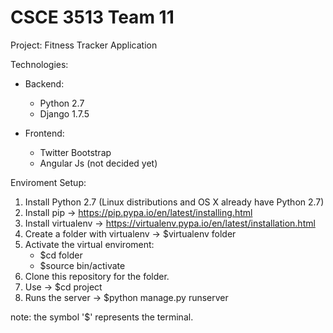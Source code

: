 # CSCE 3513 Team 11

Project: Fitness Tracker Application

Technologies:
  - Backend:
    - Python 2.7
    - Django 1.7.5
  
  - Frontend:
    - Twitter Bootstrap
    - Angular Js (not decided yet)
    
Enviroment Setup:
  1. Install Python 2.7 (Linux distributions and OS X already have Python 2.7)
  2. Install pip -> https://pip.pypa.io/en/latest/installing.html
  3. Install virtualenv -> https://virtualenv.pypa.io/en/latest/installation.html
  4. Create a folder with virtualenv -> $virtualenv folder
  5. Activate the virtual enviroment: 
      - $cd folder
      - $source bin/activate
  6. Clone this repository for the folder.
  7. Use -> $cd project
  8. Runs the server -> $python manage.py runserver

note: the symbol '$' represents the terminal.
